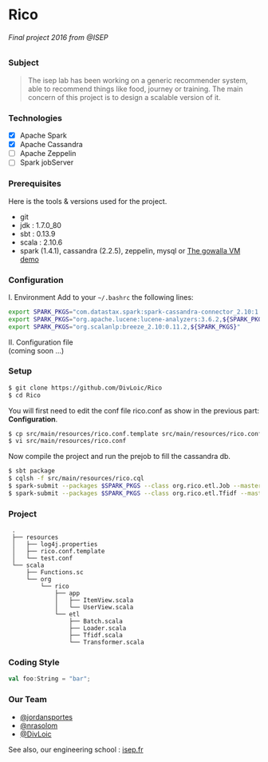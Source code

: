 # Rico
###### Final project 2016 from @ISEP

### Subject
>The isep lab has been working on a generic recommender system, able to recommend things like food, journey or training.
>The main concern of this project is to design a scalable version of it.

### Technologies
- [X] Apache Spark
- [X] Apache Cassandra
- [ ] Apache Zeppelin
- [ ] Spark jobServer

### Prerequisites
Here is the tools & versions used for the project.
- git
- jdk   : 1.7.0_80
- sbt   : 0.13.9
- scala : 2.10.6
- spark (1.4.1), cassandra (2.2.5), zeppelin, mysql or [The gowalla VM demo](https://github.com/natalinobusa/gowalla-spark-demo)


### Configuration
I. Environment
Add to your `~/.bashrc` the following lines:
```sh
export SPARK_PKGS="com.datastax.spark:spark-cassandra-connector_2.10:1.4.1"
export SPARK_PKGS="org.apache.lucene:lucene-analyzers:3.6.2,${SPARK_PKGS}"
export SPARK_PKGS="org.scalanlp:breeze_2.10:0.11.2,${SPARK_PKGS}"
```
II. Configuration file    
(coming soon ...)

### Setup

```bash
$ git clone https://github.com/DivLoic/Rico
$ cd Rico
```

You will first need to edit the conf file rico.conf as show in the previous part: **Configuration**.
```bash
$ cp src/main/resources/rico.conf.template src/main/resources/rico.conf
$ vi src/main/resources/rico.conf
```

Now compile the project and run the prejob to fill the cassandra db.
```bash
$ sbt package
$ cqlsh -f src/main/resources/rico.cql
$ spark-submit --packages $SPARK_PKGS --class org.rico.etl.Job --master <your-master>
$ spark-submit --packages $SPARK_PKGS --class org.rico.etl.Tfidf --master <your-master>
```

### Project

```
 .
 ├── resources
 │   ├── log4j.properties
 │   ├── rico.conf.template
 │   └── test.conf
 └── scala
     ├── Functions.sc
     └── org
         └── rico
             ├── app
             │   ├── ItemView.scala
             │   └── UserView.scala
             └── etl
                 ├── Batch.scala
                 ├── Loader.scala
                 ├── Tfidf.scala
                 └── Transformer.scala
```

### Coding Style

```scala
val foo:String = "bar";
```

### Our Team
- [@jordansportes](https://github.com/jordansportes8355)
- [@nrasolom](https://github.com/nrasolom)
- [@DivLoic](https://github.com/DivLoic)

See also, our engineering school : [isep.fr](http://www.isep.fr)
